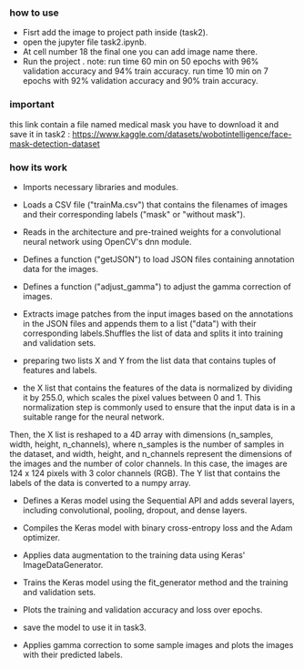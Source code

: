 ### how to use 

- Fisrt add the image to project path inside (task2).
- open the jupyter file task2.ipynb.
- At cell number 18 the final one you can add image name there.
- Run the project . 
note: run time 60 min on 50 epochs with 96% validation accuracy and 94% train accuracy. 
      run time 10 min on 7 epochs with 92% validation accuracy and 90% train accuracy.

### important 
this link contain a file named medical mask you have to download it and save it in task2 :
https://www.kaggle.com/datasets/wobotintelligence/face-mask-detection-dataset

### how its work

- Imports necessary libraries and modules.

- Loads a CSV file ("trainMa.csv") that contains the filenames of images and their corresponding labels ("mask" or "without mask").

- Reads in the architecture and pre-trained weights for a convolutional neural network using OpenCV's dnn module.

- Defines a function ("getJSON") to load JSON files containing annotation data for the images.

- Defines a function ("adjust_gamma") to adjust the gamma correction of images.

- Extracts image patches from the input images based on the annotations in the JSON files and appends them to a list ("data") with their corresponding labels.Shuffles the list of data and splits it into training and validation sets.

- preparing two lists X and Y from the list data that contains tuples of features and labels.

- the X list that contains the features of the data is normalized by dividing it by 255.0, which scales the pixel values between 0 and 1. This normalization step is commonly used to ensure that the input data is in a suitable range for the neural network.

Then, the X list is reshaped to a 4D array with dimensions (n_samples, width, height, n_channels), where n_samples is the number of samples in the dataset, and width, height, and n_channels represent the dimensions of the images and the number of color channels. In this case, the images are 124 x 124 pixels with 3 color channels (RGB).
The Y list that contains the labels of the data is converted to a numpy array.

- Defines a Keras model using the Sequential API and adds several layers, including convolutional, pooling, dropout, and dense 
layers.

- Compiles the Keras model with binary cross-entropy loss and the Adam optimizer.

- Applies data augmentation to the training data using Keras' ImageDataGenerator.

- Trains the Keras model using the fit_generator method and the training and validation sets.

- Plots the training and validation accuracy and loss over epochs.

- save the model to use it in task3.

- Applies gamma correction to some sample images and plots the images with their predicted labels.







